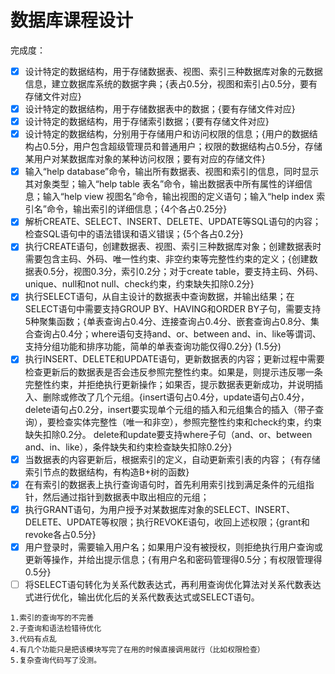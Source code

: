 # 数据库课程设计

完成度：

* [x] 设计特定的数据结构，用于存储数据表、视图、索引三种数据库对象的元数据信息，建立数据库系统的数据字典；{表占0.5分，视图和索引占0.5分，要有存储文件对应}
* [x] 设计特定的数据结构，用于存储数据表中的数据；{要有存储文件对应}
* [x] 设计特定的数据结构，用于存储索引数据；{要有存储文件对应}
* [x] 设计特定的数据结构，分别用于存储用户和访问权限的信息；{用户的数据结构占0.5分，用户包含超级管理员和普通用户；权限的数据结构占0.5分，存储某用户对某数据库对象的某种访问权限；要有对应的存储文件}
* [x] 输入“help database”命令，输出所有数据表、视图和索引的信息，同时显示其对象类型；输入“help table 表名”命令，输出数据表中所有属性的详细信息；输入“help view 视图名”命令，输出视图的定义语句；输入“help index 索引名”命令，输出索引的详细信息；{4个各占0.25分}
* [x] 解析CREATE、SELECT、INSERT、DELETE、UPDATE等SQL语句的内容；检查SQL语句中的语法错误和语义错误；{5个各占0.2分}
* [x] 执行CREATE语句，创建数据表、视图、索引三种数据库对象；创建数据表时需要包含主码、外码、唯一性约束、非空约束等完整性约束的定义；{创建数据表0.5分，视图0.3分，索引0.2分；对于create table，要支持主码、外码、unique、null和not null、check约束，约束缺失扣除0.2分}
* [x] 执行SELECT语句，从自主设计的数据表中查询数据，并输出结果；在SELECT语句中需要支持GROUP BY、HAVING和ORDER BY子句，需要支持5种聚集函数；{单表查询占0.4分、连接查询占0.4分、嵌套查询占0.8分、集合查询占0.4分；where语句支持and、or、between and、in、like等谓词、支持分组功能和排序功能，简单的单表查询功能仅得0.2分} (1.5分)
* [x] 执行INSERT、DELETE和UPDATE语句，更新数据表的内容；更新过程中需要检查更新后的数据表是否会违反参照完整性约束。如果是，则提示违反哪一条完整性约束，并拒绝执行更新操作；如果否，提示数据表更新成功，并说明插入、删除或修改了几个元组。{insert语句占0.4分，update语句占0.4分，delete语句占0.2分，insert要实现单个元组的插入和元组集合的插入（带子查询），要检查实体完整性（唯一和非空），参照完整性约束和check约束，约束缺失扣除0.2分。 delete和update要支持where子句（and、or、between and、in、like），条件缺失和约束检查缺失扣除0.2分}
* [x] 当数据表的内容更新后，根据索引的定义，自动更新索引表的内容；
  {有存储索引节点的数据结构，有构造B+树的函数}
* [x] 在有索引的数据表上执行查询语句时，首先利用索引找到满足条件的元组指针，然后通过指针到数据表中取出相应的元组；
* [x] 执行GRANT语句，为用户授予对某数据库对象的SELECT、INSERT、DELETE、UPDATE等权限；执行REVOKE语句，收回上述权限；{grant和revoke各占0.5分}
* [x] 用户登录时，需要输入用户名；如果用户没有被授权，则拒绝执行用户查询或更新等操作，并给出提示信息；{有用户名和密码管理得0.5分；有权限管理得0.5分}
* [ ] 将SELECT语句转化为关系代数表达式，再利用查询优化算法对关系代数表达式进行优化，输出优化后的关系代数表达式或SELECT语句。

```
1.索引的查询写的不完善
2.子查询和语法检错待优化
3.代码有点乱
4.有几个功能只是把该模块写完了在用的时候直接调用就行（比如权限检查）
5.复杂查询代码写了没测。
```

